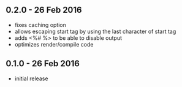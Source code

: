 ## 0.2.0 - 26 Feb 2016

- fixes caching option
- allows escaping start tag by using the last character of start tag
- adds <%# %> to be able to disable output
- optimizes render/compile code

## 0.1.0 - 26 Feb 2016

- initial release
